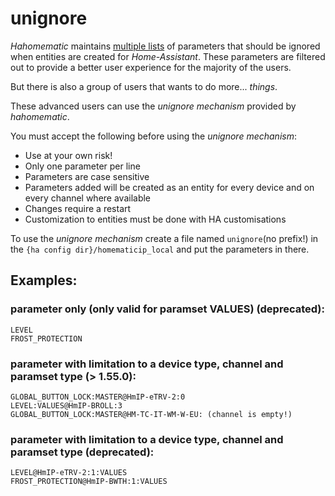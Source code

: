 # unignore

_Hahomematic_ maintains [multiple lists](https://github.com/danielperna84/hahomematic/blob/devel/hahomematic/caches/visibility.py#L86) of parameters that should be ignored when entities are created for _Home-Assistant_.
These parameters are filtered out to provide a better user experience for the majority of the users.

But there is also a group of users that wants to do more... _things_.

These advanced users can use the _unignore mechanism_ provided by _hahomematic_.

You must accept the following before using the _unignore mechanism_:

- Use at your own risk!
- Only one parameter per line
- Parameters are case sensitive
- Parameters added will be created as an entity for every device and on every channel where available
- Changes require a restart
- Customization to entities must be done with HA customisations

To use the _unignore mechanism_ create a file named `unignore`(no prefix!) in the `{ha config dir}/homematicip_local` and put the parameters in there.

## Examples:

### parameter only (only valid for paramset VALUES) (deprecated):

```
LEVEL
FROST_PROTECTION
```

### parameter with limitation to a device type, channel and paramset type (> 1.55.0):

```
GLOBAL_BUTTON_LOCK:MASTER@HmIP-eTRV-2:0
LEVEL:VALUES@HmIP-BROLL:3
GLOBAL_BUTTON_LOCK:MASTER@HM-TC-IT-WM-W-EU: (channel is empty!)
```

### parameter with limitation to a device type, channel and paramset type (deprecated):

```
LEVEL@HmIP-eTRV-2:1:VALUES
FROST_PROTECTION@HmIP-BWTH:1:VALUES
```
